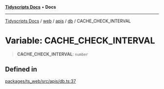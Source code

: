 [**Tidyscripts Docs**](../../../../../../../README.md) • **Docs**

***

[Tidyscripts Docs](../../../../../../../globals.md) / [web](../../../../../README.md) / [apis](../../../README.md) / [db](../README.md) / CACHE\_CHECK\_INTERVAL

# Variable: CACHE\_CHECK\_INTERVAL

> **CACHE\_CHECK\_INTERVAL**: `number`

## Defined in

[packages/ts\_web/src/apis/db.ts:37](https://github.com/sheunaluko/tidyscripts/blob/master/packages/ts_web/src/apis/db.ts#L37)

